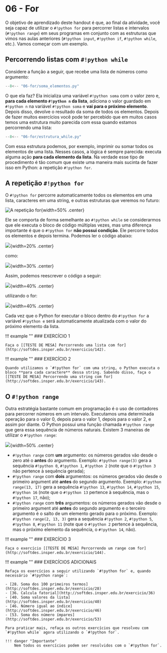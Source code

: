 # 06 - For

O objetivo de aprendizado deste handout é que, ao final da atividade, você seja capaz de utilizar o `#!python for` para percorrer listas e intervalos (`#!python range`) em seus programas em conjunto com as estruturas que vimos nas aulas anteriores (`#!python input`, `#!python if`, `#!python while`, etc.). Vamos começar com um exemplo.

## Percorrendo listas com `#!python while`

Considere a função a seguir, que recebe uma lista de números como argumento:

```python
--8<-- "06-for/soma_elementos.py"
```

O que ela faz? Ela inicializa uma variável `#!python soma` com o valor zero e, **para cada elemento `#!python n` da lista**, adiciona o valor guardado em `#!python n` na variável `#!python soma` e **vai para o próximo elemento**. Depois disso, devolve o resultado da soma de todos os elementos. Depois de fazer muitos exercícios você pode ter percebido que em muitos casos temos uma estrutura muito parecida com essa quando estamos percorrendo uma lista:

```python
--8<-- "06-for/estrutura_while.py"
```

Com essa estrutura podemos, por exemplo, imprimir ou somar todos os elementos de uma lista. Nesses casos, a lógica é sempre parecida: executa alguma ação **para cada elemento da lista**. Na verdade esse tipo de procedimento é tão comum que existe uma maneira mais sucinta de fazer isso em Python: a repetição `#!python for`.

## A repetição `#!python for`

O `#!python for` percorre automaticamente todos os elementos em uma lista, caracteres em uma string, e outras estruturas que veremos no futuro:

![A repetição `for`](for.png){width=50% .center}

Ele se comporta de forma semelhante ao `#!python while` se considerarmos que ele executa o bloco de código  múltiplas vezes, mas uma diferença importante é que o `#!python for` **não possui condição**. Ele percorre todos os elementos e depois termina. Podemos ler o código abaixo:

![](for_e_lista.png){width=20% .center}

como:

![](for_e_lista_leitura.png){width=30% .center}

Assim, podemos reescrever o código a seguir:

![](while_para_for1.png){width=40% .center}

utilizando o for:

![](while_para_for2.png){width=40% .center}

Cada vez que o Python for executar o bloco dentro do `#!python for` a variável `#!python e` será automaticamente atualizada com o valor do próximo elemento da lista.

!!! example ""
    ### EXERCÍCIO 1

    Faça o [[TESTE DE MESA] Percorrendo uma lista com for](http://softdes.insper.edu.br/exercicio/142).

!!! example ""
    ### EXERCÍCIO 2

    Quando utilizamos o `#!python for` com uma string, o Python executa o bloco **para cada caractere** dessa string. Sabendo disso, faça o [[TESTE DE MESA] Percorrendo uma string com for](http://softdes.insper.edu.br/exercicio/143).

## O `#!python range`

Outra estratégia bastante comum em programação é o uso de contadores para percorrer números em um intervalo. Executamos uma determinada operação para o valor 0, depois para o valor 1, depois para o valor 2, e assim por diante. O Python possui uma função chamada `#!python range` que gera essa sequência de números naturais. Existem 3 maneiras de utilizar o `#!python range`:

![](range.png){width=50% .center}

- `#!python range` com **um** argumento: os números gerados vão desde o zero até o **antes** do argumento. Exemplo: `#!python range(3)` gera a sequência `#!python 0`, `#!python 1`, `#!python 2` (note que o `#!python 3` não pertence à sequência gerada);
- `#!python range` com **dois** argumentos: os números gerados vão desde o primeiro argument até **antes** do segundo argumento. Exemplo: `#!python range(13, 17)` gera a sequência `#!python 13`, `#!python 14`, `#!python 15`, `#!python 16` (note que o `#!python 13` pertence à sequência, mas o `#!python 17`, não);
- `#!python range` com **três** argumentos: os números gerados vão desde o primeiro argument até **antes** do segundo argumento e o terceiro argumento é o salto de um elemento gerado para o próximo. Exemplo: `#!python range(2, 13, 3)` gera a sequência `#!python 2`, `#!python 5`, `#!python 8`, `#!python 11` (note que o `#!python 2` pertence à sequência, mas o próximo elemento da sequência, o `#!python 14`, não).

!!! example ""
    ### EXERCÍCIO 3

    Faça o exercício [[TESTE DE MESA] Percorrendo um range com for](http://softdes.insper.edu.br/exercicio/144).

!!! example ""
    ### EXERCÍCIOS ADICIONAIS

    Refaça os exercícios a seguir utilizando `#!python for` e, quando necessário `#!python range`:

    - [28. Soma dos 100 primeiros termos](http://softdes.insper.edu.br/exercicio/28)
    - [36. Calcula fatorial](http://softdes.insper.edu.br/exercicio/36)
    - [40. Soma valores da lista](http://softdes.insper.edu.br/exercicio/40)
    - [46. Número igual ao índice](http://softdes.insper.edu.br/exercicio/46)
    - [53. Soma dos número ímpares](http://softdes.insper.edu.br/exercicio/53)

    Para praticar mais, refaça os outros exercícios que resolveu com `#!python while` agora utilizando o `#!python for`.

    !!! danger "Importante"
        Nem todos os exercícios podem ser resolvidos com o `#!python for`.
